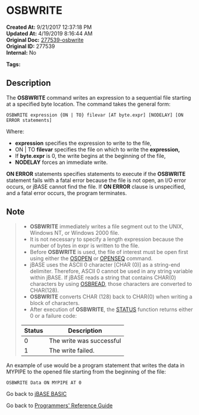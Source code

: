 # OSBWRITE

**Created At:** 9/21/2017 12:37:18 PM  
**Updated At:** 4/19/2019 8:16:44 AM  
**Original Doc:** [277539-osbwrite](https://docs.jbase.com/36868-jbase-basic/277539-osbwrite)  
**Original ID:** 277539  
**Internal:** No  

**Tags:**
<badge text='oswrite' vertical='middle' />
<badge text='resords handling' vertical='middle' />
<badge text='file handling' vertical='middle' />

## Description

The **OSBWRITE** command writes an expression to a sequential file starting at a specified byte location. The command takes the general form:

```
OSBWRITE expression {ON | TO} filevar [AT byte.expr] [NODELAY] [ON ERROR statements]
```

Where:

- **expression** specifies the expression to write to the file,
- ON | TO **filevar** specifies the file on which to write the **expression,**
- If **byte.expr** is 0, the write begins at the beginning of the file,
- **NODELAY** forces an immediate write.

**ON ERROR** statements specifies statements to execute if the **OSBWRITE** statement fails with a fatal error because the file is not open, an I/O error occurs, or jBASE cannot find the file. If **ON ERROR** clause is unspecified, and a fatal error occurs, the program terminates.

## Note

> - **OSBWRITE** immediately writes a file segment out to the UNIX, Windows NT, or Windows 2000 file.
> - It is not necessary to specify a length expression because the number of bytes in expr is written to the file.
> - Before **OSBWRITE** is used, the file of interest must be open first using either the [OSOPEN](./../osopen) or [OPENSEQ](./../openseq) command.
> - jBASE uses the ASCII 0 character [CHAR (0)] as a string-end delimiter. Therefore, ASCII 0 cannot be used in any string variable within jBASE. If jBASE reads a string that contains CHAR(0) characters by using [OSBREAD](./../osbread), those characters are converted to CHAR(128).
> - **OSBWRITE** converts CHAR (128) back to CHAR(0) when writing a block of characters.
> - After execution of **OSBWRITE**, the [STATUS](./../status-function) function returns either 0 or a failure code:
>
>
>
> | Status | Description |
> | --- | --- |
> | 0 | The write was successful |
> | 1 | The write failed. |

An example of use would be a program statement that writes the data in MYPIPE to the opened file starting from the beginning of the file:

```
OSBWRITE Data ON MYPIPE AT 0
```

Go back to [jBASE BASIC](./../README.md)

Go back to [Programmers' Reference Guide](./../../reference-guides/jbc/README.md)
